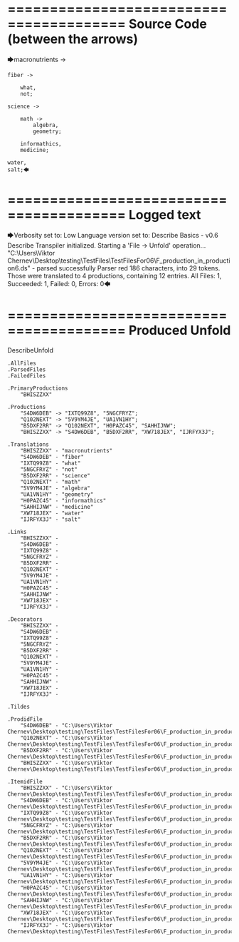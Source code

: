========================================
Source Code (between the arrows)
========================================

🡆macronutrients ->

    fiber ->

        what,
        not;
	
	science ->
		
		math ->
			algebra,
			geometry;
			
		informathics,
		medicine;
    
    water,
    salt;🡄

========================================
Logged text
========================================

🡆Verbosity set to: Low
Language version set to: Describe Basics - v0.6
Describe Transpiler initialized.
Starting a 'File -> Unfold' operation...
"C:\Users\Viktor Chernev\Desktop\testing\TestFiles\TestFilesFor06\F_production_in_production6.ds" - parsed successfully
Parser red 186 characters, into 29 tokens.
Those were translated to 4 productions, containing 12 entries.
All Files: 1, Succeeded: 1, Failed: 0, Errors: 0🡄

========================================
Produced Unfold
========================================

DescribeUnfold

    .AllFiles
    .ParsedFiles
    .FailedFiles

    .PrimaryProductions
        "BHISZZXX" 

    .Productions
        "S4DW6DEB" -> "IXTQ99Z8", "5NGCFRYZ";
        "Q102NEXT" -> "5V9YM4JE", "UA1VN1HY";
        "B5DXF2RR" -> "Q102NEXT", "H0PAZC45", "SAHHIJNW";
        "BHISZZXX" -> "S4DW6DEB", "B5DXF2RR", "XW718JEX", "IJRFYX3J";

    .Translations
        "BHISZZXX" - "macronutrients"
        "S4DW6DEB" - "fiber"
        "IXTQ99Z8" - "what"
        "5NGCFRYZ" - "not"
        "B5DXF2RR" - "science"
        "Q102NEXT" - "math"
        "5V9YM4JE" - "algebra"
        "UA1VN1HY" - "geometry"
        "H0PAZC45" - "informathics"
        "SAHHIJNW" - "medicine"
        "XW718JEX" - "water"
        "IJRFYX3J" - "salt"

    .Links
        "BHISZZXX" - 
        "S4DW6DEB" - 
        "IXTQ99Z8" - 
        "5NGCFRYZ" - 
        "B5DXF2RR" - 
        "Q102NEXT" - 
        "5V9YM4JE" - 
        "UA1VN1HY" - 
        "H0PAZC45" - 
        "SAHHIJNW" - 
        "XW718JEX" - 
        "IJRFYX3J" - 

    .Decorators
        "BHISZZXX" - 
        "S4DW6DEB" - 
        "IXTQ99Z8" - 
        "5NGCFRYZ" - 
        "B5DXF2RR" - 
        "Q102NEXT" - 
        "5V9YM4JE" - 
        "UA1VN1HY" - 
        "H0PAZC45" - 
        "SAHHIJNW" - 
        "XW718JEX" - 
        "IJRFYX3J" - 

    .Tildes

    .ProdidFile
        "S4DW6DEB" - "C:\Users\Viktor Chernev\Desktop\testing\TestFiles\TestFilesFor06\F_production_in_production6.ds"
        "Q102NEXT" - "C:\Users\Viktor Chernev\Desktop\testing\TestFiles\TestFilesFor06\F_production_in_production6.ds"
        "B5DXF2RR" - "C:\Users\Viktor Chernev\Desktop\testing\TestFiles\TestFilesFor06\F_production_in_production6.ds"
        "BHISZZXX" - "C:\Users\Viktor Chernev\Desktop\testing\TestFiles\TestFilesFor06\F_production_in_production6.ds"

    .ItemidFile
        "BHISZZXX" - "C:\Users\Viktor Chernev\Desktop\testing\TestFiles\TestFilesFor06\F_production_in_production6.ds"
        "S4DW6DEB" - "C:\Users\Viktor Chernev\Desktop\testing\TestFiles\TestFilesFor06\F_production_in_production6.ds"
        "IXTQ99Z8" - "C:\Users\Viktor Chernev\Desktop\testing\TestFiles\TestFilesFor06\F_production_in_production6.ds"
        "5NGCFRYZ" - "C:\Users\Viktor Chernev\Desktop\testing\TestFiles\TestFilesFor06\F_production_in_production6.ds"
        "B5DXF2RR" - "C:\Users\Viktor Chernev\Desktop\testing\TestFiles\TestFilesFor06\F_production_in_production6.ds"
        "Q102NEXT" - "C:\Users\Viktor Chernev\Desktop\testing\TestFiles\TestFilesFor06\F_production_in_production6.ds"
        "5V9YM4JE" - "C:\Users\Viktor Chernev\Desktop\testing\TestFiles\TestFilesFor06\F_production_in_production6.ds"
        "UA1VN1HY" - "C:\Users\Viktor Chernev\Desktop\testing\TestFiles\TestFilesFor06\F_production_in_production6.ds"
        "H0PAZC45" - "C:\Users\Viktor Chernev\Desktop\testing\TestFiles\TestFilesFor06\F_production_in_production6.ds"
        "SAHHIJNW" - "C:\Users\Viktor Chernev\Desktop\testing\TestFiles\TestFilesFor06\F_production_in_production6.ds"
        "XW718JEX" - "C:\Users\Viktor Chernev\Desktop\testing\TestFiles\TestFilesFor06\F_production_in_production6.ds"
        "IJRFYX3J" - "C:\Users\Viktor Chernev\Desktop\testing\TestFiles\TestFilesFor06\F_production_in_production6.ds"

